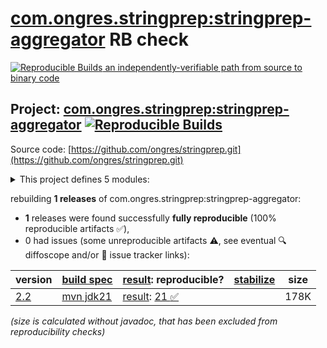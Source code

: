 [com.ongres.stringprep:stringprep-aggregator](https://central.sonatype.com/artifact/com.ongres.stringprep/stringprep-aggregator/versions) RB check
=======

[![Reproducible Builds](https://reproducible-builds.org/images/logos/rb.svg) an independently-verifiable path from source to binary code](https://reproducible-builds.org/)

## Project: [com.ongres.stringprep:stringprep-aggregator](https://central.sonatype.com/artifact/com.ongres.stringprep/stringprep-aggregator/versions) [![Reproducible Builds](https://img.shields.io/endpoint?url=https://raw.githubusercontent.com/jvm-repo-rebuild/reproducible-central/master/content/com/ongres/stringprep/badge.json)](https://github.com/jvm-repo-rebuild/reproducible-central/blob/master/content/com/ongres/stringprep/README.md)

Source code: [https://github.com/ongres/stringprep.git](https://github.com/ongres/stringprep.git)

<details><summary>This project defines 5 modules:</summary>

* [com.ongres.stringprep:nameprep](https://central.sonatype.com/artifact/com.ongres.stringprep/nameprep/overview)
* [com.ongres.stringprep:saslprep](https://central.sonatype.com/artifact/com.ongres.stringprep/saslprep/overview)
* [com.ongres.stringprep:stringprep](https://central.sonatype.com/artifact/com.ongres.stringprep/stringprep/overview)
* [com.ongres.stringprep:stringprep-aggregator](https://central.sonatype.com/artifact/com.ongres.stringprep/stringprep-aggregator/overview)
* [com.ongres.stringprep:stringprep-parent](https://central.sonatype.com/artifact/com.ongres.stringprep/stringprep-parent/overview)
</details>

rebuilding **1 releases** of com.ongres.stringprep:stringprep-aggregator:
- **1** releases were found successfully **fully reproducible** (100% reproducible artifacts :white_check_mark:),
- 0 had issues (some unreproducible artifacts :warning:, see eventual :mag: diffoscope and/or :memo: issue tracker links):

| version | [build spec](/BUILDSPEC.md) | [result](https://reproducible-builds.org/docs/jvm/): reproducible? | [stabilize](https://github.com/google/oss-rebuild/blob/main/cmd/stabilize/README.md) | size |
| -- | --------- | ------ | ------ | -- |
| [2.2](https://central.sonatype.com/artifact/com.ongres.stringprep/stringprep-aggregator/2.2/pom) | [mvn jdk21](stringprep-aggregator-2.2.buildspec) | [result](stringprep-aggregator-2.2.buildinfo): [21 :white_check_mark: ](stringprep-aggregator-2.2.buildcompare) | | 178K |

<i>(size is calculated without javadoc, that has been excluded from reproducibility checks)</i>
